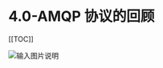 # 4.0-AMQP 协议的回顾

[[TOC]]

![输入图片说明](https://images.gitee.com/uploads/images/2021/1027/180555_f412f3e2_426516.png "屏幕截图.png")